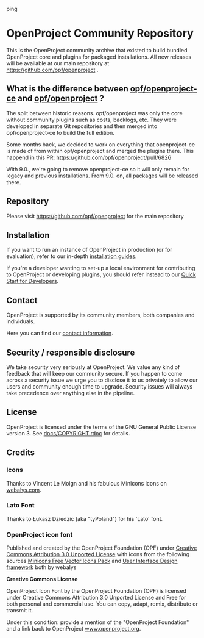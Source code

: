 ping

# OpenProject Community Repository

This is the OpenProject community archive that existed to build bundled OpenProject core and plugins for packaged installations. All new releases will be available at our main repository at https://github.com/opf/openproject .


## What is the difference between [opf/openproject-ce](https://github.com/opf/openproject-ce) and [opf/openproject](https://github.com/opf/openproject) ?

The split between historic reasons. opf/openproject was only the core without community plugins such as costs, backlogs, etc.
They were developed in separate Git repositories and then merged into opf/openproject-ce to build the full edition.

Some months back, we decided to work on everything that openproject-ce is made of from within opf/openproject and merged the plugins there. This happend in this  PR: https://github.com/opf/openproject/pull/6826

With 9.0., we're going to remove openproject-ce so it will only remain for legacy and previous installations. From 9.0. on, all packages will be released there.


## Repository

Please visit https://github.com/opf/openproject for the main repository

## Installation

If you want to run an instance of OpenProject in production (or for evaluation), refer to our
in-depth [installation guides](https://www.openproject.org/download-and-installation/).

If you're a developer wanting to set-up a local environment for contributing to OpenProject or
developing plugins, you should refer instead to our [Quick Start for Developers](https://www.openproject.org/development/setting-up-development-environment/).

## Contact

OpenProject is supported by its community members, both companies and individuals.

Here you can find our [contact information](https://www.openproject.org/contact-us).


## Security / responsible disclosure

We take security very seriously at OpenProject. We value any kind of feedback that
will keep our community secure. If you happen to come across a security issue we urge
you to disclose it to us privately to allow our users and community enough time to
upgrade. Security issues will always take precedence over anything else in the pipeline.

## License

OpenProject is licensed under the terms of the GNU General Public License version 3.
See [docs/COPYRIGHT.rdoc](docs/COPYRIGHT.rdoc) for details.

## Credits

### Icons

Thanks to Vincent Le Moign and his fabulous Minicons icons on [webalys.com](http://www.webalys.com/minicons/icons-free-pack.php).

### Lato Font

Thanks to Łukasz Dziedzic (aka "tyPoland") for his 'Lato' font.

### OpenProject icon font
Published and created by the OpenProject Foundation (OPF) under [Creative Commons Attribution 3.0 Unported License](http://creativecommons.org/licenses/by/3.0/)
with icons from the following sources
[Minicons Free Vector Icons Pack](http://www.webalys.com/minicons) and
[User Interface Design framework](http://www.webalys.com/design-interface-application-framework.php) both by webalys

**Creative Commons License**

OpenProject Icon Font by the OpenProject Foundation (OPF) is licensed under Creative Commons Attribution 3.0 Unported License
and Free for both personal and commercial use. You can copy, adapt, remix, distribute or transmit it.

Under this condition: provide a mention of the "OpenProject Foundation" and a link back to OpenProject www.openproject.org.
